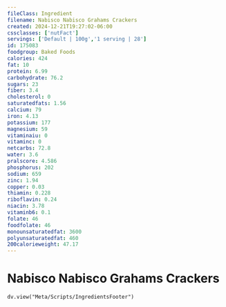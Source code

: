 ```yaml
---
fileClass: Ingredient
filename: Nabisco Nabisco Grahams Crackers
created: 2024-12-21T19:27:02-06:00
cssclasses: ['nutFact']
servings: ['Default | 100g','1 serving | 28']
id: 175083
foodgroup: Baked Foods
calories: 424
fat: 10
protein: 6.99
carbohydrate: 76.2
sugars: 23
fiber: 3.4
cholesterol: 0
saturatedfats: 1.56
calcium: 79
iron: 4.13
potassium: 177
magnesium: 59
vitaminaiu: 0
vitaminc: 0
netcarbs: 72.8
water: 3.6
pralscore: 4.586
phosphorus: 202
sodium: 659
zinc: 1.94
copper: 0.03
thiamin: 0.228
riboflavin: 0.24
niacin: 3.78
vitaminb6: 0.1
folate: 46
foodfolate: 46
monounsaturatedfat: 3600
polyunsaturatedfat: 460
200calorieweight: 47.17
---
```


# Nabisco Nabisco Grahams Crackers

```dataviewjs
dv.view("Meta/Scripts/IngredientsFooter")
```